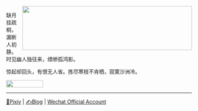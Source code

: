 <img src="https://github-readme-stats.vercel.app/api?username=RiverTwilight&show_icons=true&icon_color=0366d6&bg_color=ffffff&hide_title=true&hide=contribs&include_all_commits=true" align="right" height="120" width="460">

缺月挂疏桐，漏断人初静。时见幽人独往来，缥缈孤鸿影。

惊起却回头，有恨无人省。拣尽寒枝不肯栖，寂寞沙洲冷。

<img src="https://komarev.com/ghpvc/?username=rivertwilight" height="20" width="100">

<hr />

[🎨Pixiv](https://www.pixiv.net/en/users/35572742) | [✍️Blog](https://rene.wang) | [Wechat Official Account]()
